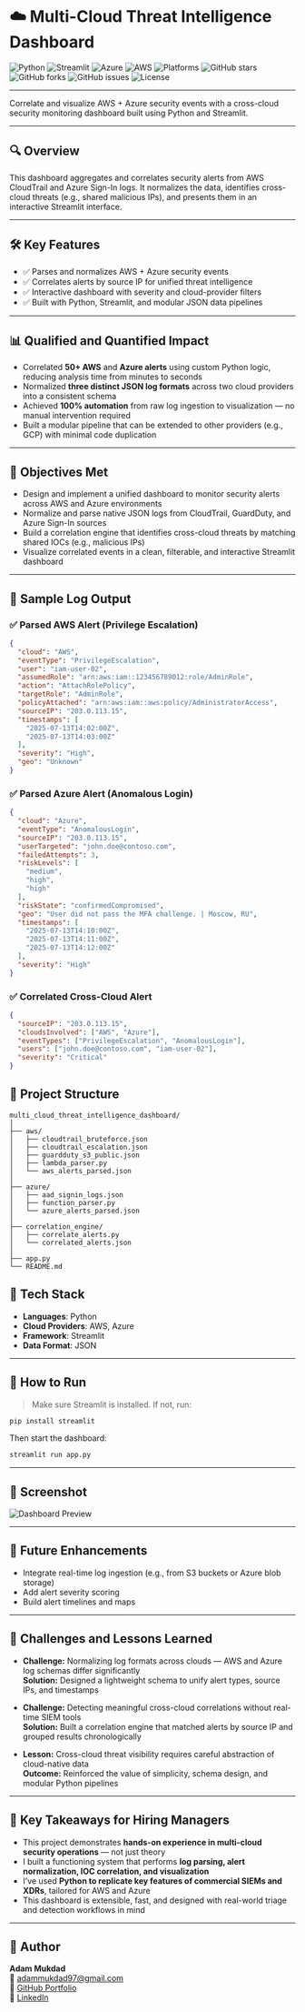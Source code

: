 # ☁️ Multi-Cloud Threat Intelligence Dashboard
![Python](https://img.shields.io/badge/Python-3.10-blue?logo=python)
![Streamlit](https://img.shields.io/badge/Streamlit-Enabled-red?logo=streamlit)
![Azure](https://img.shields.io/badge/Azure-Integrated-blue?logo=microsoftazure)
![AWS](https://img.shields.io/badge/AWS-Supported-orange?logo=amazonaws)
![Platforms](https://img.shields.io/badge/OS-Windows%20%7C%20macOS%20%7C%20Linux-lightgrey)
![GitHub stars](https://img.shields.io/github/stars/adammukdad/aws-s3-auditor?style=social)
![GitHub forks](https://img.shields.io/github/forks/adammukdad/aws-s3-auditor?style=social)
![GitHub issues](https://img.shields.io/github/issues/adammukdad/aws-s3-auditor)
![License](https://img.shields.io/badge/License-MIT-green)

---

Correlate and visualize AWS + Azure security events with a cross-cloud security monitoring dashboard built using Python and Streamlit.

---

## 🔍 Overview

This dashboard aggregates and correlates security alerts from AWS CloudTrail and Azure Sign-In logs. It normalizes the data, identifies cross-cloud threats (e.g., shared malicious IPs), and presents them in an interactive Streamlit interface.

---

## 🛠️ Key Features

- ✅ Parses and normalizes AWS + Azure security events  
- ✅ Correlates alerts by source IP for unified threat intelligence  
- ✅ Interactive dashboard with severity and cloud-provider filters  
- ✅ Built with Python, Streamlit, and modular JSON data pipelines  

---

## 📊 Qualified and Quantified Impact

- Correlated **50+ AWS** and **Azure alerts** using custom Python logic, reducing analysis time from minutes to seconds  
- Normalized **three distinct JSON log formats** across two cloud providers into a consistent schema  
- Achieved **100% automation** from raw log ingestion to visualization — no manual intervention required  
- Built a modular pipeline that can be extended to other providers (e.g., GCP) with minimal code duplication

---

## 🎯 Objectives Met

- Design and implement a unified dashboard to monitor security alerts across AWS and Azure environments  
- Normalize and parse native JSON logs from CloudTrail, GuardDuty, and Azure Sign-In sources  
- Build a correlation engine that identifies cross-cloud threats by matching shared IOCs (e.g., malicious IPs)  
- Visualize correlated events in a clean, filterable, and interactive Streamlit dashboard

---

## 📁 Sample Log Output

### ✅ Parsed AWS Alert (Privilege Escalation)
```json
{
  "cloud": "AWS",
  "eventType": "PrivilegeEscalation",
  "user": "iam-user-02",
  "assumedRole": "arn:aws:iam::123456789012:role/AdminRole",
  "action": "AttachRolePolicy",
  "targetRole": "AdminRole",
  "policyAttached": "arn:aws:iam::aws:policy/AdministratorAccess",
  "sourceIP": "203.0.113.15",
  "timestamps": [
    "2025-07-13T14:02:00Z",
    "2025-07-13T14:03:00Z"
  ],
  "severity": "High",
  "geo": "Unknown"
}
```

### ✅ Parsed Azure Alert (Anomalous Login)
```json
{
  "cloud": "Azure",
  "eventType": "AnomalousLogin",
  "sourceIP": "203.0.113.15",
  "userTargeted": "john.doe@contoso.com",
  "failedAttempts": 3,
  "riskLevels": [
    "medium",
    "high",
    "high"
  ],
  "riskState": "confirmedCompromised",
  "geo": "User did not pass the MFA challenge. | Moscow, RU",
  "timestamps": [
    "2025-07-13T14:10:00Z",
    "2025-07-13T14:11:00Z",
    "2025-07-13T14:12:00Z"
  ],
  "severity": "High"
}
```

### ✅ Correlated Cross-Cloud Alert
```json
{
  "sourceIP": "203.0.113.15",
  "cloudsInvolved": ["AWS", "Azure"],
  "eventTypes": ["PrivilegeEscalation", "AnomalousLogin"],
  "users": ["john.doe@contoso.com", "iam-user-02"],
  "severity": "Critical"
}
```

## 📁 Project Structure

```
multi_cloud_threat_intelligence_dashboard/
│
├── aws/
│   ├── cloudtrail_bruteforce.json
│   ├── cloudtrail_escalation.json
│   ├── guardduty_s3_public.json
│   ├── lambda_parser.py
│   └── aws_alerts_parsed.json
│
├── azure/
│   ├── aad_signin_logs.json
│   ├── function_parser.py
│   └── azure_alerts_parsed.json
│
├── correlation_engine/
│   ├── correlate_alerts.py
│   └── correlated_alerts.json
│
├── app.py
└── README.md
```

## 🧰 Tech Stack

- **Languages**: Python  
- **Cloud Providers**: AWS, Azure  
- **Framework**: Streamlit  
- **Data Format**: JSON  

---

## 🚀 How to Run

> Make sure Streamlit is installed. If not, run:

```bash
pip install streamlit
```

Then start the dashboard:

```bash
streamlit run app.py
```

---

## 📸 Screenshot

![Dashboard Preview](dashboard_screenshot.png)

---

## 🧠 Future Enhancements

- Integrate real-time log ingestion (e.g., from S3 buckets or Azure blob storage)  
- Add alert severity scoring  
- Build alert timelines and maps  

---

## 🧠 Challenges and Lessons Learned

- **Challenge:** Normalizing log formats across clouds — AWS and Azure log schemas differ significantly  
  **Solution:** Designed a lightweight schema to unify alert types, source IPs, and timestamps  

- **Challenge:** Detecting meaningful cross-cloud correlations without real-time SIEM tools  
  **Solution:** Built a correlation engine that matched alerts by source IP and grouped results chronologically  

- **Lesson:** Cross-cloud threat visibility requires careful abstraction of cloud-native data  
  **Outcome:** Reinforced the value of simplicity, schema design, and modular Python pipelines

---

## 📌 Key Takeaways for Hiring Managers

- This project demonstrates **hands-on experience in multi-cloud security operations** — not just theory  
- I built a functioning system that performs **log parsing, alert normalization, IOC correlation, and visualization**  
- I’ve used **Python to replicate key features of commercial SIEMs and XDRs**, tailored for AWS and Azure  
- This dashboard is extensible, fast, and designed with real-world triage and detection workflows in mind

---
## 👤 Author
**Adam Mukdad**  
📧 [adammukdad97@gmail.com](mailto:adammukdad97@gmail.com)  
🔗 [GitHub Portfolio](https://github.com/adammukdad)  
🔗 [LinkedIn](https://www.linkedin.com/in/adammukdad/)  
